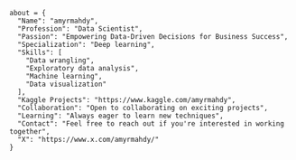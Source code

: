 ```
about = {
  "Name": "amyrmahdy",
  "Profession": "Data Scientist",
  "Passion": "Empowering Data-Driven Decisions for Business Success",
  "Specialization": "Deep learning",
  "Skills": [
    "Data wrangling",
    "Exploratory data analysis",
    "Machine learning",
    "Data visualization"
  ],
  "Kaggle Projects": "https://www.kaggle.com/amyrmahdy", 
  "Collaboration": "Open to collaborating on exciting projects",
  "Learning": "Always eager to learn new techniques",
  "Contact": "Feel free to reach out if you're interested in working together",
  "X": "https://www.x.com/amyrmahdy/"
}
```

<!---
amyrmahdy/amyrmahdy is a ✨ special ✨ repository because its `README.md` (this file) appears on your GitHub profile.
You can click the Preview link to take a look at your changes.
--->
